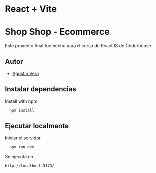 # React + Vite

# Shop Shop - Ecommerce

Este proyecto final fue hecho para el curso de ReactJS de Coderhouse


## Autor

- [Agustin Vera](https://github.com/veragarciaAgustin)


## Instalar dependencias

Install with npm

```bash
  npm install
```
    
## Ejecutar localmente


Iniciar el servidor

```bash
  npm run dev
```

Se ejecuta en

```
http://localhost:5173/

